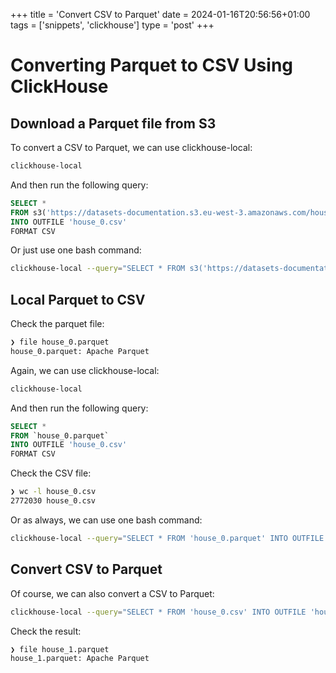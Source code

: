 +++
title = 'Convert CSV to Parquet'
date = 2024-01-16T20:56:56+01:00
tags = ['snippets', 'clickhouse']
type = 'post'
+++

# Converting Parquet to CSV Using ClickHouse

## Download a Parquet file from S3

To convert a CSV to Parquet, we can use clickhouse-local:
```bash
clickhouse-local
```

And then run the following query:
```sql
SELECT *
FROM s3('https://datasets-documentation.s3.eu-west-3.amazonaws.com/house_parquet/house_0.parquet')
INTO OUTFILE 'house_0.csv'
FORMAT CSV
```

Or just use one bash command:
```bash
clickhouse-local --query="SELECT * FROM s3('https://datasets-documentation.s3.eu-west-3.amazonaws.com/house_parquet/house_0.parquet') INTO OUTFILE 'house_0.csv' FORMAT CSV"
```

## Local Parquet to CSV

Check the parquet file:
```bash
❯ file house_0.parquet
house_0.parquet: Apache Parquet
```

Again, we can use clickhouse-local:
```bash
clickhouse-local
```

And then run the following query:
```sql
SELECT *
FROM `house_0.parquet`
INTO OUTFILE 'house_0.csv'
FORMAT CSV
```


Check the CSV file:
```bash
❯ wc -l house_0.csv
2772030 house_0.csv
```

Or as always, we can use one bash command:
```bash
clickhouse-local --query="SELECT * FROM 'house_0.parquet' INTO OUTFILE 'house_0.csv' FORMAT CSV"
```

## Convert CSV to Parquet

Of course, we can also convert a CSV to Parquet:
```bash
clickhouse-local --query="SELECT * FROM 'house_0.csv' INTO OUTFILE 'house_1.parquet' FORMAT Parquet"
```

Check the result:
```bash
❯ file house_1.parquet
house_1.parquet: Apache Parquet
```
